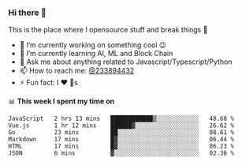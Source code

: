 ### Hi there 👋

<!--
**a233894432/a233894432** is a ✨ _special_ ✨ repository because its `README.md` (this file) appears on your GitHub profile.

Here are some ideas to get you started:

- 🔭 I’m currently working on ...
- 🌱 I’m currently learning ...
- 👯 I’m looking to collaborate on ...
- 🤔 I’m looking for help with ...
- 💬 Ask me about ...
- 📫 How to reach me: ...
- 😄 Pronouns: ...
- ⚡ Fun fact: ...
-->
 
 
This is the place where I opensource stuff and break things :rofl:

- 🔭 I’m currently working on something cool :wink:
- 🌱 I’m currently learning AI, ML and Block Chain
- 💬 Ask me about anything related to Javascript/Typescript/Python
- 📫 How to reach me: [@233894432](https://twitter.com/233894432)
- ⚡ Fun fact: I :heart: :dog:s

📊 **This week I spent my time on**
<!--START_SECTION:waka-->

```text
JavaScript   2 hrs 13 mins   ████████████▒░░░░░░░░░░░░   48.68 %
Vue.js       1 hr 12 mins    ██████▓░░░░░░░░░░░░░░░░░░   26.62 %
Go           23 mins         ██░░░░░░░░░░░░░░░░░░░░░░░   08.61 %
Markdown     17 mins         █▓░░░░░░░░░░░░░░░░░░░░░░░   06.44 %
HTML         17 mins         █▓░░░░░░░░░░░░░░░░░░░░░░░   06.23 %
JSON         6 mins          ▓░░░░░░░░░░░░░░░░░░░░░░░░   02.36 %
```

<!--END_SECTION:waka-->

